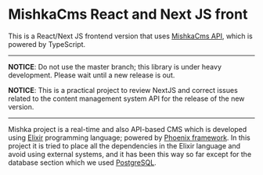 # MishkaCms React and Next JS front

This is a React/Next JS frontend version that uses [MishkaCms API](https://github.com/mishka-group/mishka-cms), which is powered by TypeScript.

---
**NOTICE**: Do not use the master branch; this library is under heavy development. Please wait until a new release is out.

**NOTICE**: This is a practical project to review NextJS and correct issues related to the content management system API for the release of the new version.

---

Mishka project is a real-time and also API-based CMS which is developed using [Elixir](https://elixir-lang.org/) programming language; powered by [Phoenix framework](https://phoenixframework.org/). In this project it is tried to place all the dependencies in the Elixir language and avoid using external systems, and it has been this way so far except for the database section which we used [PostgreSQL](https://www.postgresql.org/).